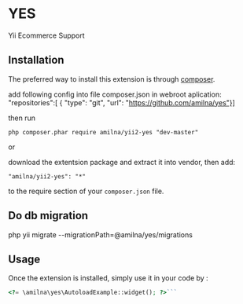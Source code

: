 YES
===
Yii Ecommerce Support

Installation
------------

The preferred way to install this extension is through [composer](http://getcomposer.org/download/).

add following config into file composer.json in webroot aplication:
"repositories":[ { "type": "git", "url": "https://github.com/amilna/yes"}]

then run

```
php composer.phar require amilna/yii2-yes "dev-master"
```

or 

download the extentsion package and extract it into vendor, then add:

```
"amilna/yii2-yes": "*"
```

to the require section of your `composer.json` file.


Do db migration
---------------

php yii migrate --migrationPath=@amilna/yes/migrations

Usage
-----

Once the extension is installed, simply use it in your code by  :

```php
<?= \amilna\yes\AutoloadExample::widget(); ?>```